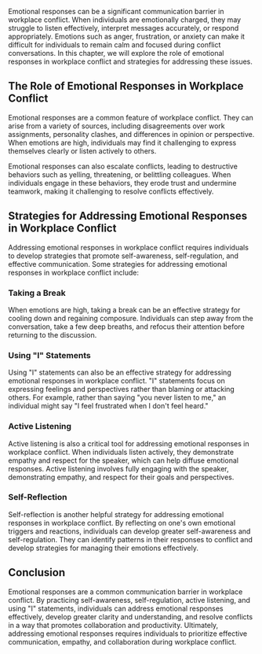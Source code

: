 

Emotional responses can be a significant communication barrier in workplace conflict. When individuals are emotionally charged, they may struggle to listen effectively, interpret messages accurately, or respond appropriately. Emotions such as anger, frustration, or anxiety can make it difficult for individuals to remain calm and focused during conflict conversations. In this chapter, we will explore the role of emotional responses in workplace conflict and strategies for addressing these issues.

## The Role of Emotional Responses in Workplace Conflict

Emotional responses are a common feature of workplace conflict. They can arise from a variety of sources, including disagreements over work assignments, personality clashes, and differences in opinion or perspective. When emotions are high, individuals may find it challenging to express themselves clearly or listen actively to others.

Emotional responses can also escalate conflicts, leading to destructive behaviors such as yelling, threatening, or belittling colleagues. When individuals engage in these behaviors, they erode trust and undermine teamwork, making it challenging to resolve conflicts effectively.

## Strategies for Addressing Emotional Responses in Workplace Conflict

Addressing emotional responses in workplace conflict requires individuals to develop strategies that promote self-awareness, self-regulation, and effective communication. Some strategies for addressing emotional responses in workplace conflict include:

### Taking a Break

When emotions are high, taking a break can be an effective strategy for cooling down and regaining composure. Individuals can step away from the conversation, take a few deep breaths, and refocus their attention before returning to the discussion.

### Using "I" Statements

Using "I" statements can also be an effective strategy for addressing emotional responses in workplace conflict. "I" statements focus on expressing feelings and perspectives rather than blaming or attacking others. For example, rather than saying "you never listen to me," an individual might say "I feel frustrated when I don't feel heard."

### Active Listening

Active listening is also a critical tool for addressing emotional responses in workplace conflict. When individuals listen actively, they demonstrate empathy and respect for the speaker, which can help diffuse emotional responses. Active listening involves fully engaging with the speaker, demonstrating empathy, and respect for their goals and perspectives.

### Self-Reflection

Self-reflection is another helpful strategy for addressing emotional responses in workplace conflict. By reflecting on one's own emotional triggers and reactions, individuals can develop greater self-awareness and self-regulation. They can identify patterns in their responses to conflict and develop strategies for managing their emotions effectively.

## Conclusion

Emotional responses are a common communication barrier in workplace conflict. By practicing self-awareness, self-regulation, active listening, and using "I" statements, individuals can address emotional responses effectively, develop greater clarity and understanding, and resolve conflicts in a way that promotes collaboration and productivity. Ultimately, addressing emotional responses requires individuals to prioritize effective communication, empathy, and collaboration during workplace conflict.
